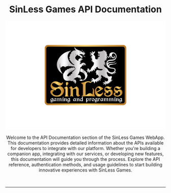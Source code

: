 <div align="center">
    <h1>SinLess Games API Documentation</h1>
    <a>
        <img src="Docs/images/logos/sinless-games/3.png" alt="SinLess Games LLC Logo">
    </a>
    <br/>
    <p>
        Welcome to the API Documentation section of the SinLess Games WebApp. This documentation provides detailed information about the APIs available for developers to integrate with our platform. Whether you're building a companion app, integrating with our services, or developing new features, this documentation will guide you through the process. Explore the API reference, authentication methods, and usage guidelines to start building innovative experiences with SinLess Games.
    </p>
</div>
<br/>

---